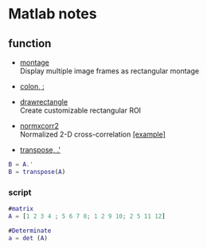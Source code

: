 # Matlab notes


## function
- [montage](https://www.mathworks.com/help/images/ref/montage.html?searchHighlight=montage&s_tid=srchtitle)  
  Display multiple image frames as rectangular montage

- [colon, :](https://www.mathworks.com/help/matlab/ref/colon.html?searchHighlight=%28%3A%29&s_tid=srchtitle)

- [drawrectangle](https://www.mathworks.com/help/images/ref/drawrectangle.html?s_tid=srchtitle)  
  Create customizable rectangular ROI

- [normxcorr2](https://www.mathworks.com/help/images/ref/normxcorr2.html)  
  Normalized 2-D cross-correlation 
  [[example]](https://www.mathworks.com/help/images/registering-an-image-using-normalized-cross-correlation.html)

- [transpose, .'](https://www.mathworks.com/help/matlab/ref/transpose.html?searchHighlight=transpose&s_tid=srchtitle)
```matlab
B = A.'  
B = transpose(A)
```


### script
```matlab
#matrix 
A = [1 2 3 4 ; 5 6 7 8; 1 2 9 10; 2 5 11 12]

#Determinate
a = det (A)





```
